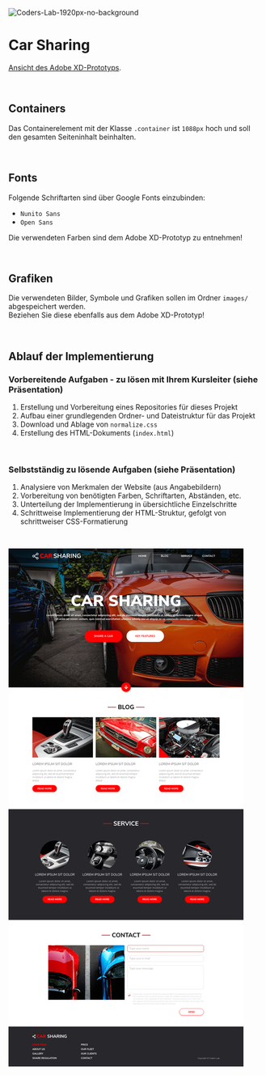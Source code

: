 ![Coders-Lab-1920px-no-background](https://user-images.githubusercontent.com/30623667/104709394-2cabee80-571f-11eb-9518-ea6a794e558e.png)


# Car Sharing

[Ansicht des Adobe XD-Prototyps](https://xd.adobe.com/view/19f36565-a886-47a4-45e4-47c2d02e4a8f-6fc2/).

<br>

## Containers

Das Containerelement mit der Klasse `.container` ist `1088px` hoch und soll den gesamten Seiteninhalt beinhalten.

<br>

## Fonts

Folgende Schriftarten sind über Google Fonts einzubinden:
- `Nunito Sans`
- `Open Sans`

Die verwendeten Farben sind dem Adobe XD-Prototyp zu entnehmen!

<br>

## Grafiken

Die verwendeten Bilder, Symbole und Grafiken sollen im Ordner `images/` abgespeichert werden. <br>
Beziehen Sie diese ebenfalls aus dem Adobe XD-Prototyp!

<br>

## Ablauf der Implementierung

### Vorbereitende Aufgaben - zu lösen mit Ihrem Kursleiter (siehe Präsentation)
1. Erstellung und Vorbereitung eines Repositories für dieses Projekt
2. Aufbau einer grundlegenden Ordner- und Dateistruktur für das Projekt
3. Download und Ablage von `normalize.css`
4. Erstellung des HTML-Dokuments (`index.html`)

<br>

### Selbstständig zu lösende Aufgaben (siehe Präsentation)
1. Analysiere von Merkmalen der Website (aus Angabebildern)
2. Vorbereitung von benötigten Farben, Schriftarten, Abständen, etc.
3. Unterteilung der Implementierung in übersichtliche Einzelschritte
4. Schrittweise Implementierung der HTML-Struktur, gefolgt von schrittweiser CSS-Formatierung

<br>

![](images/layout.png)

